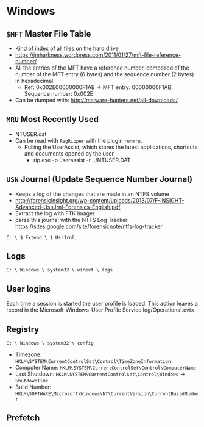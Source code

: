 # Windows
## `$MFT` Master File Table

- Kind of index of all files on the hard drive
- https://jmharkness.wordpress.com/2011/01/27/mft-file-reference-number/
- All the entries of the MFT have a reference number, composed of the number of the MFT entry (6 bytes) and the sequence number (2 bytes) in hexadecimal.
  - Ref: 0x002E00000000F1AB -> MFT entry: 00000000F1AB, Sequence number: 0x002E
- Can be dumped with: http://malware-hunters.net/all-downloads/

## `MRU` Most Recently Used

- NTUSER.dat
- Can be read with `RegRipper` with the plugin `runmru`.
  - Pulling the UserAssist, which stores the latest applications, shortcuts and documents opened by the user
    - rip.exe -p userassist -r ../NTUSER.DAT

## `USN` Journal (Update Sequence Number Journal)

- Keeps a log of the changes that are made in an NTFS volume
- http://forensicinsight.org/wp-content/uploads/2013/07/F-INSIGHT-Advanced-UsnJrnl-Forensics-English.pdf
- Extract the log with FTK Imager
- parse this journal with the NTFS Log Tracker: https://sites.google.com/site/forensicnote/ntfs-log-tracker

`C: \ $ Extend \ $ UsrJrnl,`

## Logs

`C: \ Windows \ system32 \ winevt \ logs`

## User logins

Each time a session is started the user profile is loaded. This action leaves a record in the Microsoft-Windows-User Profile Service log/Operational.evtx

## Registry

`C: \ Windows \ system32 \ config`

- Timezone: `HKLM\SYSTEM\CurrentControlSet\Control\TimeZoneInformation`
- Computer Name: `HKLM\SYSTEM\CurrentControlSet\Control\ComputerName`
- Last Shutdown: `HKLM\SYSTEM\CurrentControlSet\Control\Windows` -> `ShutdownTime`
- Build Number:  `HKLM\SOFTWARE\Microsoft\Windows\NT\CurrentVersion\CurrentBuildNumber`

## Prefetch
